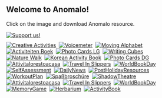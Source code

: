<h2>Welcome to Anomalo!</h2>
<p>Click on the image and download Anomalo resource.</p>
<a href="https://www.paypal.com/cgi-bin/webscr?cmd=_s-xclick&hosted_button_id=C7RDUMHNRMR28&source=url" target="_blank" rel="noopener noreferrer"><img src="/img/Donate_175px.jpg" alt="Support us!" style="padding-bottom:10px;"/></a><br />
<!-- Posts go here -->
<!-- Row 1 -->
<a href="https://bit.ly/anomalocreativeactivities" target="_blank" rel="noopener noreferrer"><img src="/img/EN_Ustvarjalneaktivnosti_350px.jpg" alt="Creative Activities"/></a>&nbsp;
<a href="https://bit.ly/anomalovoicemeter" target="_blank" rel="noopener noreferrer"><img src="/img/EN_Voicemeter_350px.jpg" alt="Voicemeter"/></a>&nbsp;
<a href="https://bit.ly/anomalomovingalphabet" target="_blank" rel="noopener noreferrer"><img src="/img/EN_GibalnaAbeceda_350px.jpg" alt="Moving Alphabet"/></a><br />
<!-- Row 2 -->
<a href="https://bit.ly/anomaloactiviteitenboek" target="_blank" rel="noopener noreferrer"><img src="/img/EN_DutchActivityBook_350px.jpg" alt="Activiteiten Boek"/></a>&nbsp;
<a href="https://bit.ly/anomalophotocardsLG" target="_blank" rel="noopener noreferrer"><img src="/img/EN_Babymilestones1_350px.jpg" alt="Photo Cards LG"/></a>&nbsp;
<a href="https://bit.ly/anomalowritingcubes" target="_blank" rel="noopener noreferrer"><img src="/img/EN_Cubes_350px.jpg" alt="Writing Cubes"/></a><br />
<!-- Row 3 -->
<a href="https://bit.ly/anomalonaturewalk" target="_blank" rel="noopener noreferrer"><img src="/img/EN_Sprehodvnaravi_350px.jpg" alt="Nature Walk"/></a>&nbsp;
<a href="https://bit.ly/anomalokoreanactivitybook" target="_blank" rel="noopener noreferrer"><img src="/img/EN_KOR_activitybook_350px.jpg" alt="Korean Activity Book"/></a>&nbsp;
<a href="https://bit.ly/anomalophotocardsDG" target="_blank" rel="noopener noreferrer"><img src="/img/EN_Babymilestones2_350px.jpg" alt="Photo Cards DG"/></a><br />
<!-- Row 4 -->
<a href="https://bit.ly/attivitaIorestoacasa" target="_blank" rel="noopener noreferrer"><img src="/img/EN_Italijanski Prevod_350px.jpg" alt="AttivitaIorestoacasa"/></a>&nbsp;
<a href="https://bit.ly/anomaloinslippers" target="_blank" rel="noopener noreferrer"><img src="/img/EN_TravelInSlippers_350px.jpg" alt="Travel In Slippers"/></a>&nbsp;
<a href="https://bit.ly/anomalobookday" target="_blank" rel="noopener noreferrer"><img src="/img/EN_WorldBookDay_350px.jpg" alt="WorldBookDay"/></a><br />
<!-- Row 5 -->
<a href="https://bit.ly/anomaloselfassessment" target="_blank" rel="noopener noreferrer"><img src="/img/EN_SelfAssessment_350px.jpg" alt="SelfAssessment"/></a>&nbsp;
<a href="https://bit.ly/anomalodailynews" target="_blank" rel="noopener noreferrer"><img src="/img/EN_DailyNews_350px.jpg" alt="DailyNews"/></a>&nbsp;
<a href="https://bit.ly/anomalopostholiday" target="_blank" rel="noopener noreferrer"><img src="/img/EN_PostHoliday_350px.jpg" alt="PostHolidayResources"/></a><br />
<!-- Row 6 -->
<a href="https://bit.ly/anomaloworkout" target="_blank" rel="noopener noreferrer"><img src="/img/EN_Workoutplan_350px.jpg" alt="WorkoutPlan"/></a>&nbsp;
<a href="https://bit.ly/anomalospaßbroschüre" target="_blank" rel="noopener noreferrer"><img src="/img/EN_GermanTranslation_350px.jpg" alt="Spaßbroschüre"/></a>&nbsp;
<a href="https://bit.ly/anomalotheatre" target="_blank" rel="noopener noreferrer"><img src="/img/EN_Theatre_350px.jpg" alt="ShadowTheatre"/></a><br />
<!-- Row 7 -->
<a href="https://bit.ly/attivitaIorestoacasa" target="_blank" rel="noopener noreferrer"><img src="/img/EN_Italijanski Prevod_350px.jpg" alt="AttivitaIorestoacasa"/></a>&nbsp;
<a href="https://bit.ly/anomaloinslippers" target="_blank" rel="noopener noreferrer"><img src="/img/EN_TravelInSlippers_350px.jpg" alt="Travel In Slippers"/></a>&nbsp;
<a href="https://bit.ly/anomalobookday" target="_blank" rel="noopener noreferrer"><img src="/img/EN_WorldBookDay_350px.jpg" alt="WorldBookDay"/></a><br />
<!-- Row 8 -->
<a href="https://bit.ly/anomalomemorygame" target="_blank" rel="noopener noreferrer"><img src="/img/EN_Memory_350px.jpg" alt="MemoryGame"/></a>&nbsp;
<a href="https://bit.ly/anomaloherbarium" target="_blank" rel="noopener noreferrer"><img src="/img/EN_Herbarium_350px.jpg" alt="Herbarium"/></a>&nbsp;
<a href="https://bit.ly/anomaloactivitybook" target="_blank" rel="noopener noreferrer"><img src="/img/SAHActivityBook_350px.jpg" alt="ActivityBook"/></a>

